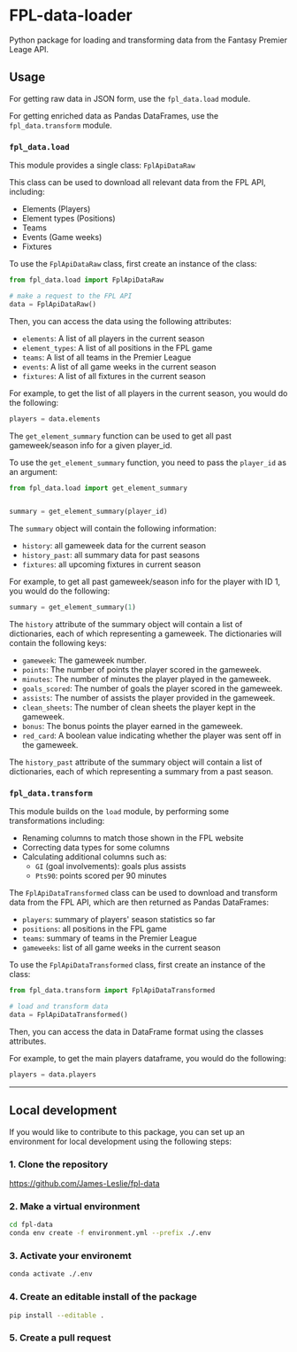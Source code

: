 # FPL-data-loader
Python package for loading and transforming data from the Fantasy Premier Leage API.

## Usage
For getting raw data in JSON form, use the `fpl_data.load` module.

For getting enriched data as Pandas DataFrames, use the `fpl_data.transform` module.

### `fpl_data.load`
This module provides a single class: `FplApiDataRaw`

This class can be used to download all relevant data from the FPL API, including:
  * Elements (Players)
  * Element types (Positions)
  * Teams
  * Events (Game weeks)
  * Fixtures

To use the `FplApiDataRaw` class, first create an instance of the class:
```python
from fpl_data.load import FplApiDataRaw

# make a request to the FPL API
data = FplApiDataRaw()
```

Then, you can access the data using the following attributes:
  * `elements`: A list of all players in the current season
  * `element_types`: A list of all positions in the FPL game
  * `teams`: A list of all teams in the Premier League
  * `events`: A list of all game weeks in the current season
  * `fixtures`: A list of all fixtures in the current season

For example, to get the list of all players in the current season, you would do the following:
```python
players = data.elements
```

The `get_element_summary` function can be used to get all past gameweek/season info for a given player_id.

To use the `get_element_summary` function, you need to pass the `player_id` as an argument:
```python
from fpl_data.load import get_element_summary


summary = get_element_summary(player_id)
```

The `summary` object will contain the following information:
  * `history`: all gameweek data for the current season
  * `history_past`: all summary data for past seasons
  * `fixtures`: all upcoming fixtures in current season

For example, to get all past gameweek/season info for the player with ID 1, you would do the following:
```python
summary = get_element_summary(1)
```

The `history` attribute of the summary object will contain a list of dictionaries, each of which representing a gameweek. The dictionaries will contain the following keys:
  * `gameweek`: The gameweek number.
  * `points`: The number of points the player scored in the gameweek.
  * `minutes`: The number of minutes the player played in the gameweek.
  * `goals_scored`: The number of goals the player scored in the gameweek.
  * `assists`: The number of assists the player provided in the gameweek.
  * `clean_sheets`: The number of clean sheets the player kept in the gameweek.
  * `bonus`: The bonus points the player earned in the gameweek.
  * `red_card`: A boolean value indicating whether the player was sent off in the gameweek.

The `history_past` attribute of the summary object will contain a list of dictionaries, each of which representing a summary from a past season.

### `fpl_data.transform`
This module builds on the `load` module, by performing some transformations including:
  - Renaming columns to match those shown in the FPL website
  - Correcting data types for some columns
  - Calculating additional columns such as:
    - `GI` (goal involvements): goals plus assists
    - `Pts90`: points scored per 90 minutes

The `FplApiDataTransformed` class can be used to download and transform data from the FPL API, which are then returned as Pandas DataFrames:
  * `players`: summary of players' season statistics so far
  * `positions`: all positions in the FPL game
  * `teams`: summary of teams in the Premier League
  * `gameweeks`: list of all game weeks in the current season

To use the `FplApiDataTransformed` class, first create an instance of the class:
```python
from fpl_data.transform import FplApiDataTransformed

# load and transform data
data = FplApiDataTransformed()
```

Then, you can access the data in DataFrame format using the classes attributes.

For example, to get the main players dataframe, you would do the following:
```python
players = data.players
```

---
## Local development
If you would like to contribute to this package, you can set up an environment for local development using the following steps:

### 1. Clone the repository
https://github.com/James-Leslie/fpl-data

### 2. Make a virtual environment
```bash
cd fpl-data
conda env create -f environment.yml --prefix ./.env
```

### 3. Activate your environemt
```bash
conda activate ./.env
```

### 4. Create an editable install of the package
```bash
pip install --editable .
```

### 5. Create a pull request